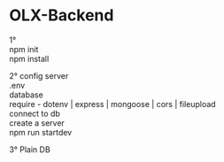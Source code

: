 <h1>OLX-Backend</h1> 

1°</br>
npm init</br>
npm install</br>

2°
config server</br>
.env</br>
database</br>
require - dotenv | express | mongoose | cors | fileupload</br>
connect to db</br>
create a server</br>
npm run startdev</br>

3°
Plain DB</br>